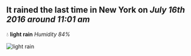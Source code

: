 ## It rained the last time in New York on *July 16th 2016 around 11:01 am*
💧  **light rain** *Humidity 84%*

![light rain](http://openweathermap.org/img/w/10d.png)
